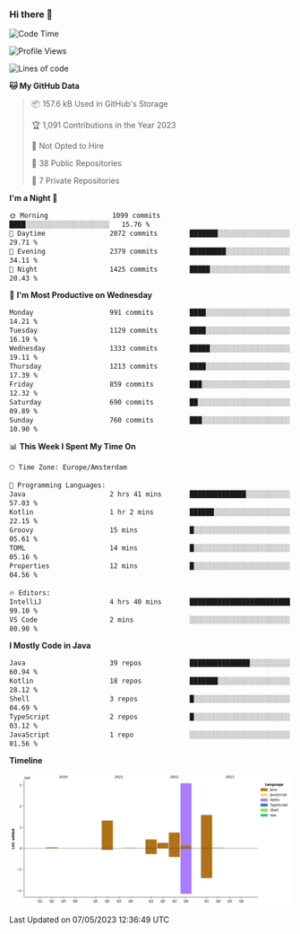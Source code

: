 ### Hi there 👋


<!--START_SECTION:waka-->
![Code Time](http://img.shields.io/badge/Code%20Time-3%2C180%20hrs%2027%20mins-blue)

![Profile Views](http://img.shields.io/badge/Profile%20Views-4-blue)

![Lines of code](https://img.shields.io/badge/From%20Hello%20World%20I%27ve%20Written-7.5%20million%20lines%20of%20code-blue)

**🐱 My GitHub Data** 

> 📦 157.6 kB Used in GitHub's Storage 
 > 
> 🏆 1,091 Contributions in the Year 2023
 > 
> 🚫 Not Opted to Hire
 > 
> 📜 38 Public Repositories 
 > 
> 🔑 7 Private Repositories 
 > 
**I'm a Night 🦉** 

```text
🌞 Morning                1099 commits        ████░░░░░░░░░░░░░░░░░░░░░   15.76 % 
🌆 Daytime                2072 commits        ███████░░░░░░░░░░░░░░░░░░   29.71 % 
🌃 Evening                2379 commits        █████████░░░░░░░░░░░░░░░░   34.11 % 
🌙 Night                  1425 commits        █████░░░░░░░░░░░░░░░░░░░░   20.43 % 
```
📅 **I'm Most Productive on Wednesday** 

```text
Monday                   991 commits         ████░░░░░░░░░░░░░░░░░░░░░   14.21 % 
Tuesday                  1129 commits        ████░░░░░░░░░░░░░░░░░░░░░   16.19 % 
Wednesday                1333 commits        █████░░░░░░░░░░░░░░░░░░░░   19.11 % 
Thursday                 1213 commits        ████░░░░░░░░░░░░░░░░░░░░░   17.39 % 
Friday                   859 commits         ███░░░░░░░░░░░░░░░░░░░░░░   12.32 % 
Saturday                 690 commits         ██░░░░░░░░░░░░░░░░░░░░░░░   09.89 % 
Sunday                   760 commits         ███░░░░░░░░░░░░░░░░░░░░░░   10.90 % 
```


📊 **This Week I Spent My Time On** 

```text
🕑︎ Time Zone: Europe/Amsterdam

💬 Programming Languages: 
Java                     2 hrs 41 mins       ██████████████░░░░░░░░░░░   57.03 % 
Kotlin                   1 hr 2 mins         ██████░░░░░░░░░░░░░░░░░░░   22.15 % 
Groovy                   15 mins             █░░░░░░░░░░░░░░░░░░░░░░░░   05.61 % 
TOML                     14 mins             █░░░░░░░░░░░░░░░░░░░░░░░░   05.16 % 
Properties               12 mins             █░░░░░░░░░░░░░░░░░░░░░░░░   04.56 % 

🔥 Editors: 
IntelliJ                 4 hrs 40 mins       █████████████████████████   99.10 % 
VS Code                  2 mins              ░░░░░░░░░░░░░░░░░░░░░░░░░   00.90 % 
```

**I Mostly Code in Java** 

```text
Java                     39 repos            ███████████████░░░░░░░░░░   60.94 % 
Kotlin                   18 repos            ███████░░░░░░░░░░░░░░░░░░   28.12 % 
Shell                    3 repos             █░░░░░░░░░░░░░░░░░░░░░░░░   04.69 % 
TypeScript               2 repos             █░░░░░░░░░░░░░░░░░░░░░░░░   03.12 % 
JavaScript               1 repo              ░░░░░░░░░░░░░░░░░░░░░░░░░   01.56 % 
```



**Timeline**

![Lines of Code chart](https://raw.githubusercontent.com/powercasgamer/powercasgamer/master/assets/bar_graph.png)


 Last Updated on 07/05/2023 12:36:49 UTC
<!--END_SECTION:waka-->
